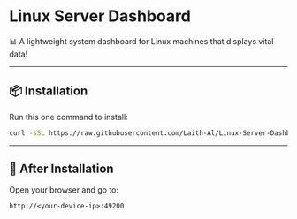 # Linux Server Dashboard

📊 A lightweight system dashboard for Linux machines that displays vital data!

---

## 📦 Installation

Run this one command to install:

```bash
curl -sSL https://raw.githubusercontent.com/Laith-Al/Linux-Server-Dashboard/main/data/install.sh | bash
```

---

## 🚀 After Installation

Open your browser and go to:

```
http://<your-device-ip>:49200
```

